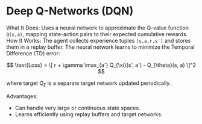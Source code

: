 # Deep Q-Networks (DQN)
What It Does: Uses a neural network to approximate the Q-value function `Q(s,a)`, mapping state-action pairs to their expected cumulative rewards.
How It Works:
The agent collects experience tuples `(s,a,r,s′)` and stores them in a replay buffer.
The neural network learns to minimize the Temporal Difference (TD) error:

$$
\text{Loss} = \[ r + \gamma \max_{a'} Q_{\xi}(s', a') - Q_{\theta}(s, a) \]^2
$$
 
where target $Q_{\xi}$ is a separate target network updated periodically.

Advantages:
- Can handle very large or continuous state spaces.
- Learns efficiently using replay buffers and target networks.